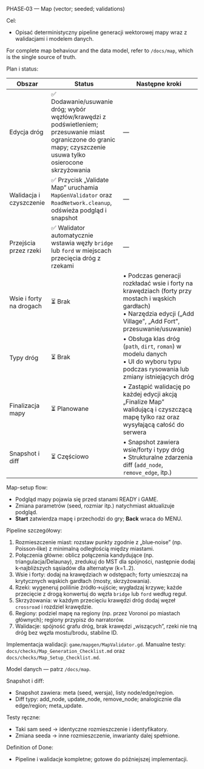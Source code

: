 PHASE‑03 — Map (vector; seeded; validations)

Cel:
- Opisać deterministyczny pipeline generacji wektorowej mapy wraz z walidacjami i modelem danych.

For complete map behaviour and the data model, refer to `/docs/map`, which is the single source of truth.

Plan i status:

| Obszar | Status | Następne kroki |
| --- | --- | --- |
| Edycja dróg | ✅ Dodawanie/usuwanie dróg; wybór węzłów/krawędzi z podświetleniem; przesuwanie miast ograniczone do granic mapy; czyszczenie usuwa tylko osierocone skrzyżowania | — |
| Walidacja i czyszczenie | ✅ Przycisk „Validate Map” uruchamia `MapGenValidator` oraz `RoadNetwork.cleanup`, odświeża podgląd i snapshot | — |
| Przejścia przez rzeki | ✅ Walidator automatycznie wstawia węzły `bridge` lub `ford` w miejscach przecięcia dróg z rzekami | — |
| Wsie i forty na drogach | ⏳ Brak | • Podczas generacji rozkładać wsie i forty na krawędziach (forty przy mostach i wąskich gardłach)<br>• Narzędzia edycji („Add Village”, „Add Fort”, przesuwanie/usuwanie) |
| Typy dróg | ⏳ Brak | • Obsługa klas dróg (`path`, `dirt`, `roman`) w modelu danych<br>• UI do wyboru typu podczas rysowania lub zmiany istniejących dróg |
| Finalizacja mapy | ⏳ Planowane | • Zastąpić walidację po każdej edycji akcją „Finalize Map” walidującą i czyszczącą mapę tylko raz oraz wysyłającą całość do serwera |
| Snapshot i diff | ⏳ Częściowo | • Snapshot zawiera wsie/forty i typy dróg<br>• Strukturalne zdarzenia diff (`add_node`, `remove_edge`, itp.) |

Map-setup flow:
- Podgląd mapy pojawia się przed stanami READY i GAME.
- Zmiana parametrów (seed, rozmiar itp.) natychmiast aktualizuje podgląd.
- **Start** zatwierdza mapę i przechodzi do gry; **Back** wraca do MENU.

Pipeline szczegółowy:
1) Rozmieszczenie miast: rozstaw punkty zgodnie z „blue‑noise” (np. Poisson‑like) z minimalną odległością między miastami.  
2) Połączenia główne: oblicz połączenia kandydujące (np. triangulacja/Delaunay), zredukuj do MST dla spójności, następnie dodaj k‑najbliższych sąsiadów dla alternatyw (k=1..2).  
3) Wsie i forty: dodaj na krawędziach w odstępach; forty umieszczaj na krytycznych wąskich gardłach (mosty, skrzyżowania).  
4) Rzeki: wygeneruj polilinie źródło→ujście; wygładzaj krzywe; każde przecięcie z drogą konwertuj do węzła `bridge` lub `ford` według reguł.
5) Skrzyżowania: w każdym przecięciu krawędzi dróg dodaj węzeł `crossroad` i rozdziel krawędzie.
6) Regiony: podziel mapę na regiony (np. przez Voronoi po miastach głównych); regiony przypisz do narratorów.  
7) Walidacje: spójność grafu dróg, brak krawędzi „wiszących”, rzeki nie tną dróg bez węzła mostu/brodu, stabilne ID.

Implementacja walidacji: `game/mapgen/MapValidator.gd`.
Manualne testy: `docs/checks/Map_Generation_Checklist.md` oraz `docs/checks/Map_Setup_Checklist.md`.

Model danych — patrz `/docs/map`.

Snapshot i diff:
- Snapshot zawiera: meta (seed, wersja), listy node/edge/region.  
- Diff typy: add_node, update_node, remove_node; analogicznie dla edge/region; meta_update.

Testy ręczne:
- Taki sam seed → identyczne rozmieszczenie i identyfikatory.  
- Zmiana seeda → inne rozmieszczenie, inwarianty dalej spełnione.

Definition of Done:
- Pipeline i walidacje kompletne; gotowe do późniejszej implementacji.
